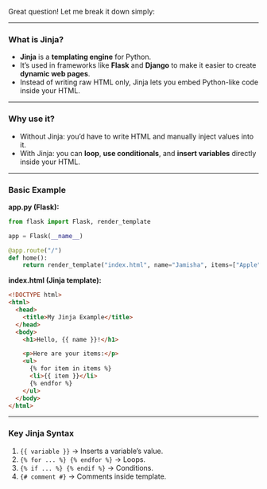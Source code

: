 Great question! Let me break it down simply:

---

### **What is Jinja?**

- **Jinja** is a **templating engine** for Python.
- It’s used in frameworks like **Flask** and **Django** to make it easier to create **dynamic web pages**.
- Instead of writing raw HTML only, Jinja lets you embed Python-like code inside your HTML.

---

### **Why use it?**

- Without Jinja: you’d have to write HTML and manually inject values into it.
- With Jinja: you can **loop**, **use conditionals**, and **insert variables** directly inside your HTML.

---

### **Basic Example**

**app.py (Flask):**

```python
from flask import Flask, render_template

app = Flask(__name__)

@app.route("/")
def home():
    return render_template("index.html", name="Jamisha", items=["Apple", "Banana", "Cherry"])
```

**index.html (Jinja template):**

```html
<!DOCTYPE html>
<html>
  <head>
    <title>My Jinja Example</title>
  </head>
  <body>
    <h1>Hello, {{ name }}!</h1>

    <p>Here are your items:</p>
    <ul>
      {% for item in items %}
      <li>{{ item }}</li>
      {% endfor %}
    </ul>
  </body>
</html>
```

---

### **Key Jinja Syntax**

1. `{{ variable }}` → Inserts a variable’s value.
2. `{% for ... %} {% endfor %}` → Loops.
3. `{% if ... %} {% endif %}` → Conditions.
4. `{# comment #}` → Comments inside template.
